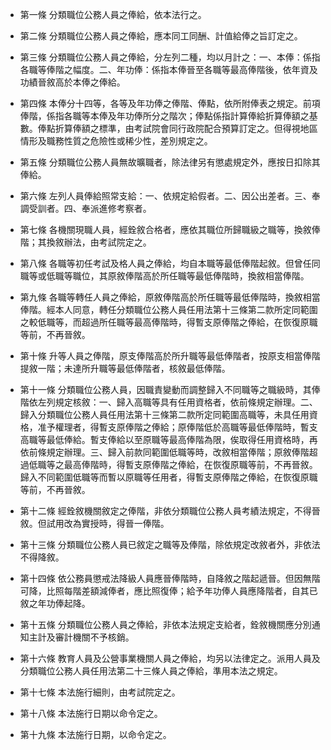 * 第一條 分類職位公務人員之俸給，依本法行之。

* 第二條 分類職位公務人員之俸給，應本同工同酬、計值給俸之旨訂定之。

* 第三條 分類職位公務人員之俸給，分左列二種，均以月計之：一、本俸：係指各職等俸階之幅度。二、年功俸：係指本俸晉至各職等最高俸階後，依年資及功績晉敘高於本俸之俸給。

* 第四條 本俸分十四等，各等及年功俸之俸階、俸點，依所附俸表之規定。前項俸階，係指各職等本俸及年功俸所分之階次；俸點係指計算俸給折算俸額之基數。俸點折算俸額之標準，由考試院會同行政院配合預算訂定之。但得視地區情形及職務性質之危險性或稀少性，差別規定之。

* 第五條 分類職位公務人員無故曠職者，除法律另有懲處規定外，應按日扣除其俸給。

* 第六條 左列人員俸給照常支給：一、依規定給假者。二、因公出差者。三、奉調受訓者。四、奉派進修考察者。

* 第七條 各機關現職人員，經銓敘合格者，應依其職位所歸職級之職等，換敘俸階；其換敘辦法，由考試院定之。

* 第八條 各職等初任考試及格人員之俸給，均自本職等最低俸階起敘。但曾任同職等或低職等職位，其原敘俸階高於所任職等最低俸階時，換敘相當俸階。

* 第九條 各職等轉任人員之俸給，原敘俸階高於所任職等最低俸階時，換敘相當俸階。經本人同意，轉任分類職位公務人員任用法第十三條第二款所定同範圍之較低職等，而超過所任職等最高俸階時，得暫支原俸階之俸給，在恢復原職等前，不再晉敘。

* 第十條 升等人員之俸階，原支俸階高於所升職等最低俸階者，按原支相當俸階提敘一階；未達所升職等最低俸階者，核敘最低俸階。

* 第十一條 分類職位公務人員，因職責變動而調整歸入不同職等之職級時，其俸階依左列規定核敘：一、歸入高職等具有任用資格者，依前條規定辦理。二、歸入分類職位公務人員任用法第十三條第二款所定同範圍高職等，未具任用資格，准予權理者，得暫支原俸階之俸給；原俸階低於高職等最低俸階時，暫支高職等最低俸給。暫支俸給以至原職等最高俸階為限，俟取得任用資格時，再依前條規定辦理。三、歸入前款同範圍低職等時，改敘相當俸階；原敘俸階超過低職等之最高俸階時，得暫支原俸階之俸給，在恢復原職等前，不再晉敘。歸入不同範圍低職等而暫以原職等任用者，得暫支原俸階之俸給，在恢復原職等前，不再晉敘。

* 第十二條 經銓敘機關敘定之俸階，非依分類職位公務人員考績法規定，不得晉敘。但試用改為實授時，得晉一俸階。

* 第十三條 分類職位公務人員已敘定之職等及俸階，除依規定改敘者外，非依法不得降敘。

* 第十四條 依公務員懲戒法降級人員應晉俸階時，自降敘之階起遞晉。但因無階可降，比照每階差額減俸者，應比照復俸；給予年功俸人員應降階者，自其已敘之年功俸起降。

* 第十五條 分類職位公務人員之俸給，非依本法規定支給者，銓敘機關應分別通知主計及審計機關不予核銷。

* 第十六條 教育人員及公營事業機關人員之俸給，均另以法律定之。派用人員及分類職位公務人員任用法第二十三條人員之俸給，準用本法之規定。

* 第十七條 本法施行細則，由考試院定之。

* 第十八條 本法施行日期以命令定之。

* 第十九條 本法施行日期，以命令定之。

